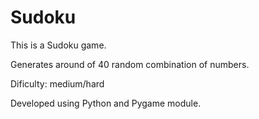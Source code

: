 # Sudoku

This is a Sudoku game.

Generates around of 40 random combination of numbers.

Dificulty: medium/hard

Developed using Python and Pygame module.


